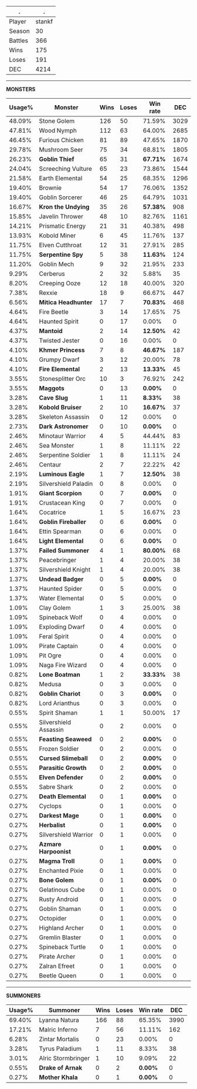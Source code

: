 .|.
|-|-
Player|stankf
Season|30
Battles|366
Wins|175
Loses|191
DEC|4214

---
**MONSTERS**

Usage%|Monster|Wins|Loses|Win rate|DEC|
-|-|-|-|-|-|
48.09%|Stone Golem|126|50|71.59%|3029|
47.81%|Wood Nymph|112|63|64.00%|2685|
46.45%|Furious Chicken|81|89|47.65%|1870|
29.78%|Mushroom Seer|75|34|68.81%|1805|
26.23%|**Goblin Thief**|65|31|**67.71%**|1674|
24.04%|Screeching Vulture|65|23|73.86%|1544|
21.58%|Earth Elemental|54|25|68.35%|1296|
19.40%|Brownie|54|17|76.06%|1352|
19.40%|Goblin Sorcerer|46|25|64.79%|1031|
16.67%|**Kron the Undying**|35|26|**57.38%**|908|
15.85%|Javelin Thrower|48|10|82.76%|1161|
14.21%|Prismatic Energy|21|31|40.38%|498|
13.93%|Kobold Miner|6|45|11.76%|137|
11.75%|Elven Cutthroat|12|31|27.91%|285|
11.75%|**Serpentine Spy**|5|38|**11.63%**|124|
11.20%|Goblin Mech|9|32|21.95%|233|
9.29%|Cerberus|2|32|5.88%|35|
8.20%|Creeping Ooze|12|18|40.00%|320|
7.38%|Rexxie|18|9|66.67%|447|
6.56%|**Mitica Headhunter**|17|7|**70.83%**|468|
4.64%|Fire Beetle|3|14|17.65%|75|
4.64%|Haunted Spirit|0|17|0.00%|0|
4.37%|**Mantoid**|2|14|**12.50%**|42|
4.37%|Twisted Jester|0|16|0.00%|0|
4.10%|**Khmer Princess**|7|8|**46.67%**|187|
4.10%|Grumpy Dwarf|3|12|20.00%|78|
4.10%|**Fire Elemental**|2|13|**13.33%**|45|
3.55%|Stonesplitter Orc|10|3|76.92%|242|
3.55%|**Maggots**|0|13|**0.00%**|0|
3.28%|**Cave Slug**|1|11|**8.33%**|38|
3.28%|**Kobold Bruiser**|2|10|**16.67%**|37|
3.28%|Skeleton Assassin|0|12|0.00%|0|
2.73%|**Dark Astronomer**|0|10|**0.00%**|0|
2.46%|Minotaur Warrior|4|5|44.44%|83|
2.46%|Sea Monster|1|8|11.11%|22|
2.46%|Serpentine Soldier|1|8|11.11%|24|
2.46%|Centaur|2|7|22.22%|42|
2.19%|**Luminous Eagle**|1|7|**12.50%**|38|
2.19%|Silvershield Paladin|0|8|0.00%|0|
1.91%|**Giant Scorpion**|0|7|**0.00%**|0|
1.91%|Crustacean King|0|7|0.00%|0|
1.64%|Cocatrice|1|5|16.67%|23|
1.64%|**Goblin Fireballer**|0|6|**0.00%**|0|
1.64%|Ettin Spearman|0|6|0.00%|0|
1.64%|**Light Elemental**|0|6|**0.00%**|0|
1.37%|**Failed Summoner**|4|1|**80.00%**|68|
1.37%|Peacebringer|1|4|20.00%|38|
1.37%|Silvershield Knight|1|4|20.00%|38|
1.37%|**Undead Badger**|0|5|**0.00%**|0|
1.37%|Haunted Spider|0|5|0.00%|0|
1.37%|Water Elemental|0|5|0.00%|0|
1.09%|Clay Golem|1|3|25.00%|38|
1.09%|Spineback Wolf|0|4|0.00%|0|
1.09%|Exploding Dwarf|0|4|0.00%|0|
1.09%|Feral Spirit|0|4|0.00%|0|
1.09%|Pirate Captain|0|4|0.00%|0|
1.09%|Pit Ogre|0|4|0.00%|0|
1.09%|Naga Fire Wizard|0|4|0.00%|0|
0.82%|**Lone Boatman**|1|2|**33.33%**|38|
0.82%|Medusa|0|3|0.00%|0|
0.82%|**Goblin Chariot**|0|3|**0.00%**|0|
0.82%|Lord Arianthus|0|3|0.00%|0|
0.55%|Spirit Shaman|1|1|50.00%|17|
0.55%|Silvershield Assassin|0|2|0.00%|0|
0.55%|**Feasting Seaweed**|0|2|**0.00%**|0|
0.55%|Frozen Soldier|0|2|0.00%|0|
0.55%|**Cursed Slimeball**|0|2|**0.00%**|0|
0.55%|**Parasitic Growth**|0|2|**0.00%**|0|
0.55%|**Elven Defender**|0|2|**0.00%**|0|
0.55%|Sabre Shark|0|2|0.00%|0|
0.27%|**Death Elemental**|0|1|**0.00%**|0|
0.27%|Cyclops|0|1|0.00%|0|
0.27%|**Darkest Mage**|0|1|**0.00%**|0|
0.27%|**Herbalist**|0|1|**0.00%**|0|
0.27%|Silvershield Warrior|0|1|0.00%|0|
0.27%|**Azmare Harpoonist**|0|1|**0.00%**|0|
0.27%|**Magma Troll**|0|1|**0.00%**|0|
0.27%|Enchanted Pixie|0|1|0.00%|0|
0.27%|**Bone Golem**|0|1|**0.00%**|0|
0.27%|Gelatinous Cube|0|1|0.00%|0|
0.27%|Rusty Android|0|1|0.00%|0|
0.27%|Goblin Shaman|0|1|0.00%|0|
0.27%|Octopider|0|1|0.00%|0|
0.27%|Highland Archer|0|1|0.00%|0|
0.27%|Gremlin Blaster|0|1|0.00%|0|
0.27%|Spineback Turtle|0|1|0.00%|0|
0.27%|Pirate Archer|0|1|0.00%|0|
0.27%|Zalran Efreet|0|1|0.00%|0|
0.27%|Beetle Queen|0|1|0.00%|0|

---
**SUMMONERS**

Usage%|Summoner|Wins|Loses|Win rate|DEC|
-|-|-|-|-|-|
69.40%|Lyanna Natura|166|88|65.35%|3990|
17.21%|Malric Inferno|7|56|11.11%|162|
6.28%|Zintar Mortalis|0|23|0.00%|0|
3.28%|Tyrus Paladium|1|11|8.33%|38|
3.01%|Alric Stormbringer|1|10|9.09%|22|
0.55%|**Drake of Arnak**|0|2|**0.00%**|0|
0.27%|**Mother Khala**|0|1|**0.00%**|0|
